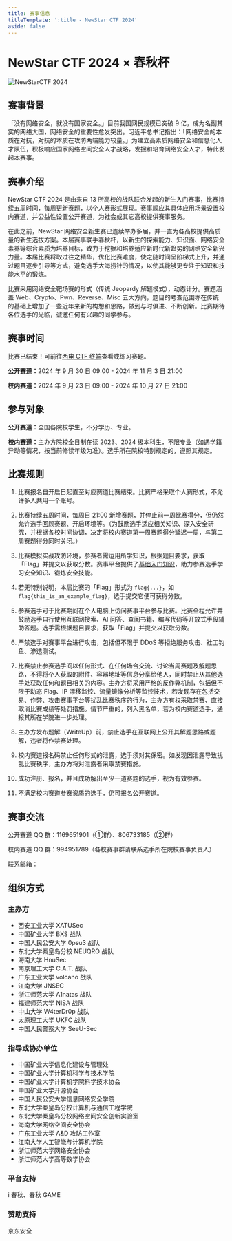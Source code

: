 ```yaml
---
title: 赛事信息
titleTemplate: ':title - NewStar CTF 2024'
aside: false
---
```

<script setup>
import Container from '@/components/docs/Container.vue'
import Link from '@/components/docs/Link.vue'
import Text from '@/components/docs/NonTextDetectable.vue'
</script>

# NewStar CTF 2024 × 春秋杯

![NewStarCTF 2024](/assets/images/banner-2024.png)

## 赛事背景

「没有网络安全，就没有国家安全。」目前我国网民规模已突破 9 亿，成为名副其实的网络大国，网络安全的重要性愈发突出。习近平总书记指出：「网络安全的本质在对抗，对抗的本质在攻防两端能力较量。」为建立高素质网络安全和信息化人才队伍，积极响应国家网络空间安全人才战略，发掘和培育网络安全人才，特此发起本赛事。

## 赛事介绍

NewStar CTF 2024 是由来自 13 所高校的战队联合发起的新生入门赛事，比赛持续五周时间，每周更新赛题，以个人赛形式展现。赛事顺应其具体应用场景设置校内赛道，并公益性设置公开赛道，为社会或其它高校提供赛事服务。

在此之前，NewStar 网络安全新生赛已连续举办多届，并一直为各高校提供高质量的新生选拔方案。本届赛事联手春秋杯，以新生的探索能力、知识面、网络安全素养等综合素质为培养目标，致力于挖掘和培养适应新时代新趋势的网络安全新兴力量。本届比赛将取过往之精华，优化比赛难度，使之随时间呈阶梯式上升，并通过题目逐步引导等方式，避免选手大海捞针的情况，以使其能够更专注于知识和技能水平的锻炼。

比赛采用网络安全靶场赛的形式<span data-desc>（传统 Jeopardy 解题模式）</span>，动态计分。赛题涵盖 Web、Crypto、Pwn、Reverse、Misc 五大方向，题目的考查范围亦在传统的基础上增加了一些近年来新的构想和思路，做到与时俱进、不断创新。比赛期待各位选手的光临，诚邀任何有兴趣的同学参与。

## 赛事时间<Text class='desc-text' fontSize='18px' fontWeight='500' content='（GMT+0800 中国标准时间）' />

<Container type='info'>

比赛已结束！可前往[西电 CTF 终端](https://ctf.xidian.edu.cn/training/14)查看或练习赛题。
</Container>

<strong>公开赛道：</strong>2024 年 9 月 30 日 09:00 - 2024 年 11 月 3 日 21:00

<strong>校内赛道：</strong>2024 年 9 月 23 日 09:00 - 2024 年 10 月 27 日 21:00

## 参与对象

<strong>公开赛道：</strong>全国各院校学生，不分学历、专业。

<strong>校内赛道：</strong>主办方院校全日制在读 2023、2024 级本科生，不限专业<span data-desc>（如遇学籍异动等情况，按当前修读年级为准）</span>。选手所在院校特别规定的，遵照其规定。

## 比赛规则

1. 比赛报名自开启日起直至对应赛道比赛结束。比赛严格采取个人赛形式，不允许多人共用一个账号。

2. 比赛持续五周时间，每周日 21:00 新增赛题，并停止前一周比赛得分，但仍然允许选手回顾赛题、开启环境等。<span data-desc>（为鼓励选手适应相关知识、深入安全研究，并根据各校时间协调，决定将校内赛道第一周赛题得分延迟一周，与第二周赛题得分同时关闭。）</span>

3. 比赛模拟实战攻防环境，参赛者需运用所学知识，根据题目要求，获取「Flag」并提交以获取分数。赛事平台提供了[基础入门知识](/learn/)，助力参赛选手学习安全知识、锻炼安全技能。

4. 若无特别说明，本届比赛的「Flag」形式为 `flag{...}`，如 `flag{this_is_an_example_flag}`，选手提交它便可获得分数。

5. 参赛选手可于比赛期间在个人电脑上访问赛事平台参与比赛。比赛全程允许并鼓励选手自行使用互联网搜索、AI 问答、查阅书籍、编写代码等开放式手段辅助答题。选手需根据题目要求，获取「Flag」并提交以获取分数。

6. 严禁选手对赛事平台进行攻击，包括但不限于 DDoS 等拒绝服务攻击、社工钓鱼、渗透测试。

7. 比赛禁止参赛选手间以任何形式、在任何场合交流、讨论当周赛题及解题思路，不得将个人获取的附件、容器地址等信息分享给他人，同时禁止从其他选手处获取任何和题目相关的内容。主办方将采用严格的反作弊机制，包括但不限于动态 Flag、IP 漂移监控、流量镜像分析等监控技术，若发现存在包括交易、作弊、攻击赛事平台等扰乱比赛秩序的行为，主办方有权采取禁赛、直接取消比赛成绩等处罚措施。情节严重的，列入黑名单，若为校内赛道选手，通报其所在学院进一步处理。

8. 主办方发布题解（WriteUp）前，禁止选手在互联网上公开其解题思路或题解，违者将作禁赛处理。

9. 校内赛道报名码禁止任何形式的泄露，选手须对其保密。如发现因泄露导致扰乱比赛秩序，主办方将对泄露者采取禁赛措施。

10. 成功注册、报名，并且成功解出至少一道赛题的选手，视为有效参赛。

11. 不满足校内赛道参赛资质的选手，仍可报名公开赛道。

## 赛事交流

公开赛道 QQ 群：1169651901<span data-desc>（①群）</span>、806733185<span data-desc>（②群）</span>

校内赛道 QQ 群：994951789<span data-desc>（各校赛事群请联系选手所在院校赛事负责人）</span>

联系邮箱：<Link theme="plain" href="mailto:newstar@openctf.net" text="newstar@openctf.net" />

## 组织方式

### 主办方<Text class='desc-text' fontSize='16px' fontWeight='500' content='（以下排名不分先后）' />

- 西安工业大学 XATUSec
- 中国矿业大学 BXS 战队
- 中国人民公安大学 0psu3 战队
- 东北大学秦皇岛分校 NEUQRO 战队
- 海南大学 HnuSec
- 南京理工大学 C.A.T. 战队
- 广东工业大学 volcano 战队
- 江南大学 JNSEC
- 浙江师范大学 A1natas 战队
- 福建师范大学 NISA 战队
- 中山大学 W4terDr0p 战队
- 太原理工大学 UKFC 战队
- 中国人民警察大学 SeeU-Sec

### 指导或协办单位<Text class='desc-text' fontSize='16px' fontWeight='500' content='（以下排名不分先后）' />

- 中国矿业大学信息化建设与管理处
- 中国矿业大学计算机科学与技术学院
- 中国矿业大学计算机学院科学技术协会
- 中国矿业大学开源协会
- 中国人民公安大学信息网络安全学院
- 东北大学秦皇岛分校计算机与通信工程学院
- 东北大学秦皇岛分校网络空间安全创新实验室
- 海南大学网络空间安全协会
- 广东工业大学 A&D 攻防工作室
- 江南大学人工智能与计算机学院
- 浙江师范大学网络安全协会
- 浙江师范大学高等数学协会

### 平台支持

i 春秋、春秋 GAME

### 赞助支持

京东安全

